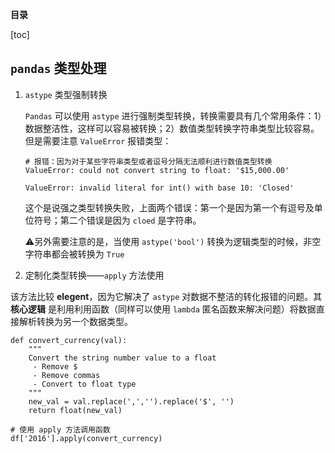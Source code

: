 **目录**

[toc]

## `pandas` 类型处理

1. `astype` 类型强制转换

	`Pandas` 可以使用 `astype` 进行强制类型转换，转换需要具有几个常用条件：1）数据整洁性，这样可以容易被转换；2）数值类型转换字符串类型比较容易。但是需要注意 `ValueError` 报错类型：
	
	```
	# 报错：因为对于某些字符串类型或者逗号分隔无法顺利进行数值类型转换
	ValueError: could not convert string to float: '$15,000.00'
	
	ValueError: invalid literal for int() with base 10: 'Closed'
	```
	
	这个是说强之类型转换失败，上面两个错误：第一个是因为第一个有逗号及单位符号；第二个错误是因为 `cloed` 是字符串。
	
	⚠️另外需要注意的是，当使用 `astype('bool')` 转换为逻辑类型的时候，非空字符串都会被转换为 `True`

2. 定制化类型转换——`apply` 方法使用

该方法比较 **elegent**，因为它解决了 `astype` 对数据不整洁的转化报错的问题。其 **核心逻辑** 是利用利用函数（同样可以使用 `lambda` 匿名函数来解决问题）将数据直接解析转换为另一个数据类型。

```{Python}
def convert_currency(val):
    """
    Convert the string number value to a float
     - Remove $
     - Remove commas
     - Convert to float type
    """
    new_val = val.replace(',','').replace('$', '')
    return float(new_val)
    
# 使用 apply 方法调用函数
df['2016'].apply(convert_currency)
```
